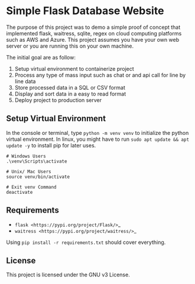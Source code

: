 # Simple Flask Database Website
The purpose of this project was to demo a simple proof of concept that implemented flask, waitress, sqlite, regex on cloud computing platforms such as AWS and Azure.
This project assumes you have your own web server or you are running this on your own machine.

The initial goal are as follow:
1. Setup virtual environment to containerize project
2. Process any type of mass input such as chat or and api call for line by line data
3. Store processed data in a SQL or CSV format
4. Display and sort data in a easy to read format
5. Deploy project to production server

## Setup Virtual Environment
In the console or terminal, type `python -m venv venv` to initialize the python virtual environment. In linux, you might have to run `sudo apt update && apt update -y` to install pip for later uses.
```
# Windows Users
.\venv\Scripts\activate

# Unix/ Mac Users
source venv/bin/activate

# Exit venv Command
deactivate

```

## Requirements
- `flask <https://pypi.org/project/Flask/>`_
- `waitress <https://pypi.org/project/waitress/>`_


Using ``pip install -r requirements.txt`` should cover everything.

## License
This project is licensed under the GNU v3 License.

